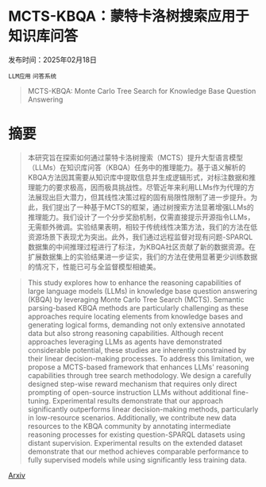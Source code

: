 # MCTS-KBQA：蒙特卡洛树搜索应用于知识库问答

发布时间：2025年02月18日

`LLM应用` `问答系统`

> MCTS-KBQA: Monte Carlo Tree Search for Knowledge Base Question Answering

# 摘要

> 本研究旨在探索如何通过蒙特卡洛树搜索（MCTS）提升大型语言模型（LLMs）在知识库问答（KBQA）任务中的推理能力。基于语义解析的KBQA方法因其需要从知识库中提取信息并生成逻辑形式，对标注数据和推理能力的要求极高，因而极具挑战性。尽管近年来利用LLMs作为代理的方法展现出巨大潜力，但其线性决策过程的固有局限性限制了进一步提升。为此，我们提出了一种基于MCTS的框架，通过树搜索方法显著增强LLMs的推理能力。我们设计了一个分步奖励机制，仅需直接提示开源指令LLMs，无需额外微调。实验结果表明，相较于传统线性决策方法，我们的方法在低资源场景下表现尤为突出。此外，我们通过远程监督对现有问题-SPARQL数据集的中间推理过程进行了标注，为KBQA社区贡献了新的数据资源。在扩展数据集上的实验结果进一步证实，我们的方法在使用显著更少训练数据的情况下，性能已可与全监督模型相媲美。

> This study explores how to enhance the reasoning capabilities of large language models (LLMs) in knowledge base question answering (KBQA) by leveraging Monte Carlo Tree Search (MCTS). Semantic parsing-based KBQA methods are particularly challenging as these approaches require locating elements from knowledge bases and generating logical forms, demanding not only extensive annotated data but also strong reasoning capabilities. Although recent approaches leveraging LLMs as agents have demonstrated considerable potential, these studies are inherently constrained by their linear decision-making processes. To address this limitation, we propose a MCTS-based framework that enhances LLMs' reasoning capabilities through tree search methodology. We design a carefully designed step-wise reward mechanism that requires only direct prompting of open-source instruction LLMs without additional fine-tuning. Experimental results demonstrate that our approach significantly outperforms linear decision-making methods, particularly in low-resource scenarios. Additionally, we contribute new data resources to the KBQA community by annotating intermediate reasoning processes for existing question-SPARQL datasets using distant supervision. Experimental results on the extended dataset demonstrate that our method achieves comparable performance to fully supervised models while using significantly less training data.

[Arxiv](https://arxiv.org/abs/2502.13428)